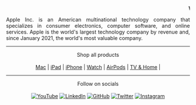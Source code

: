 <p align="center"> <b> <marquee> Welcome to  </marquee></b></p>
 
<p align="justify">Apple Inc. is an American multinational technology company that specializes in consumer electronics, computer software, and online services. Apple is the world's largest technology company by revenue and, since January 2021, the world's most valuable company.</p>

<hr>

<p align="center">
Shop all products <br><br>
<a href="https://www.apple.com/mac/" target="_blank">Mac</a> | 
<a href="https://www.apple.com/mac/" target="_blank">iPad</a> | 
<a href="https://www.apple.com/mac/" target="_blank">iPhone</a> | 
<a href="https://www.apple.com/mac/" target="_blank">Watch</a> | 
<a href="https://www.apple.com/mac/" target="_blank">AirPods</a> | 
<a href="https://www.apple.com/mac/" target="_blank">TV & Home</a> | 
</p>

<hr>
<p align="center">
Follow on socials <br><br>
<a href="https://www.youtube.com/user/Apple/videos" target="_blank"><img alt="YouTube" src="https://img.shields.io/badge/Apple-%23FF0000.svg?style=for-the-badge&logo=YouTube&logoColor=white"/></a>
<a href="https://www.linkedin.com/company/apple" target="_blank"><img alt="LinkedIn" src="https://img.shields.io/badge/apple-%230077B5.svg?style=for-the-badge&logo=linkedin&logoColor=white"/></a>
<a href="https://github.com/apple"><img alt="GitHub" src="https://img.shields.io/badge/apple-%23121011.svg?style=for-the-badge&logo=github&logoColor=white"/></a>
<a href="https://twitter.com/apple" target="_blank"><img alt="Twitter" src="https://img.shields.io/badge/Apple-%231DA1F2.svg?style=for-the-badge&logo=Twitter&logoColor=white"/></a>
<a href="https://www.instagram.com/apple/" target="_blank"><img alt="Instagram" src="https://img.shields.io/badge/apple-%23E4405F.svg?style=for-the-badge&logo=Instagram&logoColor=white"/></a>
</p>
  
  

